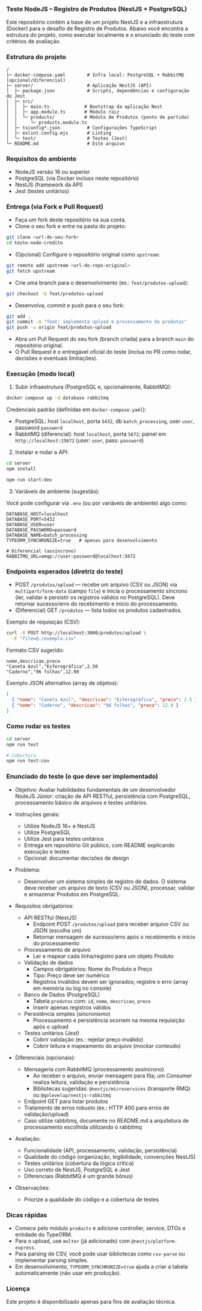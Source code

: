 ### Teste NodeJS – Registro de Produtos (NestJS + PostgreSQL)

Este repositório contém a base de um projeto NestJS e a infraestrutura (Docker) para o desafio de Registro de Produtos. Abaixo você encontra a estrutura do projeto, como executar localmente e o enunciado do teste com critérios de avaliação.

### Estrutura do projeto

```
/
├─ docker-compose.yaml        # Infra local: PostgreSQL + RabbitMQ (opcional/diferencial)
├─ server/                    # Aplicação NestJS (API)
│  ├─ package.json            # Scripts, dependências e configuração do Jest
│  ├─ src/
│  │  ├─ main.ts             # Bootstrap da aplicação Nest
│  │  ├─ app.module.ts       # Módulo raiz
│  │  └─ products/           # Módulo de Produtos (ponto de partida)
│  │     └─ products.module.ts
│  ├─ tsconfig*.json          # Configurações TypeScript
│  ├─ eslint.config.mjs       # Linting
│  └─ test/                   # Testes (Jest)
└─ README.md                  # Este arquivo
```

### Requisitos do ambiente

- NodeJS versão 16 ou superior
- PostgreSQL (via Docker incluso neste repositório)
- NestJS (framework da API)
- Jest (testes unitários)

### Entrega (via Fork e Pull Request)

- Faça um fork deste repositório na sua conta.
- Clone o seu fork e entre na pasta do projeto:

```bash
git clone <url-do-seu-fork>
cd teste-node-credito
```

- (Opcional) Configure o repositório original como `upstream`:

```bash
git remote add upstream <url-do-repo-original>
git fetch upstream
```

- Crie uma branch para o desenvolvimento (ex.: `feat/produtos-upload`):

```bash
git checkout -b feat/produtos-upload
```

- Desenvolva, commit e push para o seu fork:

```bash
git add .
git commit -m "feat: implementa upload e processamento de produtos"
git push -u origin feat/produtos-upload
```

- Abra um Pull Request do seu fork (branch criada) para a branch `main` do repositório original.
- O Pull Request é o entregável oficial do teste (inclua no PR como rodar, decisões e eventuais limitações).

### Execução (modo local)

1. Subir infraestrutura (PostgreSQL e, opcionalmente, RabbitMQ):

```bash
docker compose up -d database rabbitmq
```

Credenciais padrão (definidas em `docker-compose.yaml`):

- PostgreSQL: host `localhost`, porta `5432`, db `batch_processing`, user `user`, password `password`
- RabbitMQ (diferencial): host `localhost`, porta `5672`; painel em `http://localhost:15672` (user: `user`, pass: `password`)

2. Instalar e rodar a API:

```bash
cd server
npm install

npm run start:dev
```

3. Variáveis de ambiente (sugestão):

Você pode configurar via `.env` (ou por variáveis de ambiente) algo como:

```
DATABASE_HOST=localhost
DATABASE_PORT=5432
DATABASE_USER=user
DATABASE_PASSWORD=password
DATABASE_NAME=batch_processing
TYPEORM_SYNCHRONIZE=true   # apenas para desenvolvimento

# Diferencial (assíncrono)
RABBITMQ_URL=amqp://user:password@localhost:5672
```

### Endpoints esperados (diretriz do teste)

- POST `/produtos/upload` — recebe um arquivo (CSV ou JSON) via `multipart/form-data` (campo `file`) e inicia o processamento síncrono (ler, validar e persistir os registros válidos no PostgreSQL). Deve retornar sucesso/erro do recebimento e início do processamento.
- (Diferencial) GET `/produtos` — lista todos os produtos cadastrados.

Exemplo de requisição (CSV):

```bash
curl -X POST http://localhost:3000/produtos/upload \
  -F "file=@./exemplo.csv"
```

Formato CSV sugerido:

```
nome,descricao,preco
"Caneta Azul","Esferográfica",2.50
"Caderno","96 folhas",12.90
```

Exemplo JSON alternativo (array de objetos):

```json
[
  { "nome": "Caneta Azul", "descricao": "Esferográfica", "preco": 2.5 },
  { "nome": "Caderno", "descricao": "96 folhas", "preco": 12.9 }
]
```

### Como rodar os testes

```bash
cd server
npm run test

# Cobertura
npm run test:cov
```

### Enunciado do teste (o que deve ser implementado)

- Objetivo: Avaliar habilidades fundamentais de um desenvolvedor NodeJS Júnior: criação de API RESTful, persistência com PostgreSQL, processamento básico de arquivos e testes unitários.

- Instruções gerais:

  - Utilize NodeJS 16+ e NestJS
  - Utilize PostgreSQL
  - Utilize Jest para testes unitários
  - Entrega em repositório Git público, com README explicando execução e testes
  - Opcional: documentar decisões de design

- Problema:

  - Desenvolver um sistema simples de registro de dados. O sistema deve receber um arquivo de texto (CSV ou JSON), processar, validar e armazenar Produtos em PostgreSQL.

- Requisitos obrigatórios:

  - API RESTful (NestJS)
    - Endpoint POST `/produtos/upload` para receber arquivo CSV ou JSON (escolha um)
    - Retornar mensagem de sucesso/erro após o recebimento e início do processamento
  - Processamento de arquivo
    - Ler e mapear cada linha/registro para um objeto Produto
  - Validação de dados
    - Campos obrigatórios: Nome do Produto e Preço
    - Tipo: Preço deve ser numérico
    - Registros inválidos devem ser ignorados; registre o erro (array em memória ou log no console)
  - Banco de Dados (PostgreSQL)
    - Tabela `produtos` com: `id`, `nome`, `descricao`, `preco`
    - Inserir apenas registros válidos
  - Persistência simples (sincronismo)
    - Processamento e persistência ocorrem na mesma requisição após o upload
  - Testes unitários (Jest)
    - Cobrir validação (ex.: rejeitar preço inválido)
    - Cobrir leitura e mapeamento do arquivo (mockar conteúdo)

- Diferenciais (opcionais):

  - Mensageria com RabbitMQ (processamento assíncrono)
    - Ao receber o arquivo, enviar mensagem para fila; um Consumer realiza leitura, validação e persistência
    - Bibliotecas sugeridas: `@nestjs/microservices` (transporte RMQ) ou `@golevelup/nestjs-rabbitmq`
  - Endpoint GET para listar produtos
  - Tratamento de erros robusto (ex.: HTTP 400 para erros de validação/upload)
  - Caso utilize rabbitmq, documente no README.md a arquitetura de processamento escolhida utilizando o rabbitmq

- Avaliação:

  - Funcionalidade (API, processamento, validação, persistência)
  - Qualidade do código (organização, legibilidade, convenções NestJS)
  - Testes unitários (cobertura da lógica crítica)
  - Uso correto de NestJS, PostgreSQL e Jest
  - Diferenciais (RabbitMQ é um grande bônus)

- Observações:
  - Priorize a qualidade do código e a cobertura de testes

### Dicas rápidas

- Comece pelo módulo `products` e adicione controller, service, DTOs e entidade do TypeORM.
- Para o upload, use `multer` (já adicionado) com `@nestjs/platform-express`.
- Para parsing de CSV, você pode usar bibliotecas como `csv-parse` ou implementar parsing simples.
- Em desenvolvimento, `TYPEORM_SYNCHRONIZE=true` ajuda a criar a tabela automaticamente (não usar em produção).

### Licença

Este projeto é disponibilizado apenas para fins de avaliação técnica.
